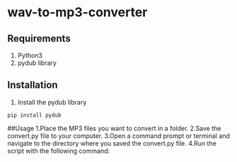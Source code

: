 # wav-to-mp3-converter

## Requirements
1. Python3
2. pydub library

## Installation
1. Install the pydub library
``` 
pip install pydub
```

##Usage
1.Place the MP3 files you want to convert in a folder.
2.Save the convert.py file to your computer.
3.Open a command prompt or terminal and navigate to the directory where you saved the convert.py file.
4.Run the script with the following command:
``` python mp3_to_wav.py <path to mp3 files> <path to wav output folder>
``` 

